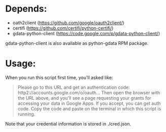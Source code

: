 Depends:
========
* oath2client (https://github.com/google/oauth2client/)
* certifi (https://github.com/certifi/python-certifi/)
* gdata-python-client (https://code.google.com/p/gdata-python-client/)

gdata-python-client is also available as python-gdata RPM package.

Usage:
======
When you run this script first time, you'll asked like:
> Please go to this URL and get an authentication code:
> http2://accounts.google.com/o/oauth...
Then open the browser with the URL above, and you'll see a page requesting your grants for accessing your data in Google Apps.
If you accept, you can get auth code.
Copy the code and paste on the terminal in which this script is running.

Note that your credential information is stored in ./cred.json.
